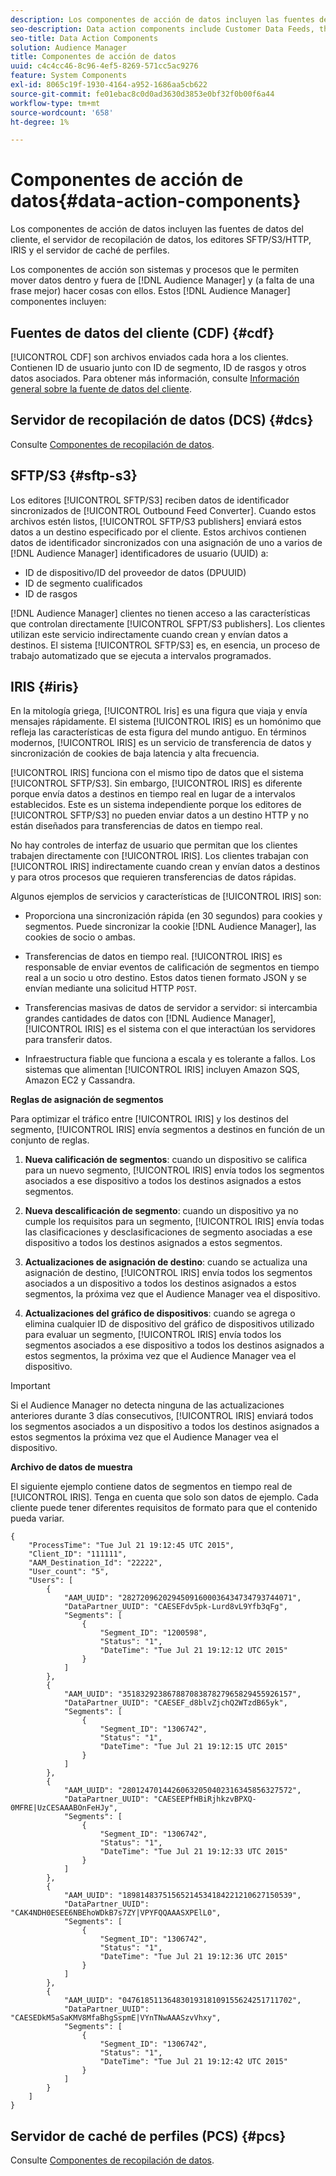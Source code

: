 ```yaml
---
description: Los componentes de acción de datos incluyen las fuentes de datos del cliente, el servidor de recopilación de datos, los editores SFTP/S3/HTTP, IRIS y el servidor de caché de perfiles.
seo-description: Data action components include Customer Data Feeds, the Data Collection Server, SFTP/S3/HTTP publishers, IRIS, and the Profile Cache Server.
seo-title: Data Action Components
solution: Audience Manager
title: Componentes de acción de datos
uuid: c4c4cc46-8c96-4ef5-8269-571cc5ac9276
feature: System Components
exl-id: 8065c19f-1930-4164-a952-1686aa5cb622
source-git-commit: fe01ebac8c0d0ad3630d3853e0bf32f0b00f6a44
workflow-type: tm+mt
source-wordcount: '658'
ht-degree: 1%

---
```


# Componentes de acción de datos{#data-action-components}

Los componentes de acción de datos incluyen las fuentes de datos del cliente, el servidor de recopilación de datos, los editores SFTP/S3/HTTP, IRIS y el servidor de caché de perfiles.

<!-- 

c_compact.xml

 -->

Los componentes de acción son sistemas y procesos que le permiten mover datos dentro y fuera de [!DNL Audience Manager] y (a falta de una frase mejor) hacer cosas con ellos. Estos [!DNL Audience Manager] componentes incluyen:

## Fuentes de datos del cliente (CDF) {#cdf}

[!UICONTROL CDF] son archivos enviados cada hora a los clientes. Contienen ID de usuario junto con ID de segmento, ID de rasgos y otros datos asociados. Para obtener más información, consulte [Información general sobre la fuente de datos del cliente](../../features/cdf-files.md).

## Servidor de recopilación de datos (DCS) {#dcs}

Consulte [Componentes de recopilación de datos](../../reference/system-components/components-data-collection.md).

## SFTP/S3 {#sftp-s3}

Los editores [!UICONTROL SFTP/S3] reciben datos de identificador sincronizados de [!UICONTROL Outbound Feed Converter]. Cuando estos archivos estén listos, [!UICONTROL SFTP/S3 publishers] enviará estos datos a un destino especificado por el cliente. Estos archivos contienen datos de identificador sincronizados con una asignación de uno a varios de [!DNL Audience Manager] identificadores de usuario (UUID) a:

* ID de dispositivo/ID del proveedor de datos (DPUUID)
* ID de segmento cualificados
* ID de rasgos

[!DNL Audience Manager] clientes no tienen acceso a las características que controlan directamente [!UICONTROL SFPT/S3 publishers]. Los clientes utilizan este servicio indirectamente cuando crean y envían datos a destinos. El sistema [!UICONTROL SFTP/S3] es, en esencia, un proceso de trabajo automatizado que se ejecuta a intervalos programados.

## IRIS {#iris}

En la mitología griega, [!UICONTROL Iris] es una figura que viaja y envía mensajes rápidamente. El sistema [!UICONTROL IRIS] es un homónimo que refleja las características de esta figura del mundo antiguo. En términos modernos, [!UICONTROL IRIS] es un servicio de transferencia de datos y sincronización de cookies de baja latencia y alta frecuencia.

[!UICONTROL IRIS] funciona con el mismo tipo de datos que el sistema [!UICONTROL SFTP/S3]. Sin embargo, [!UICONTROL IRIS] es diferente porque envía datos a destinos en tiempo real en lugar de a intervalos establecidos. Este es un sistema independiente porque los editores de [!UICONTROL SFTP/S3] no pueden enviar datos a un destino HTTP y no están diseñados para transferencias de datos en tiempo real.

No hay controles de interfaz de usuario que permitan que los clientes trabajen directamente con [!UICONTROL IRIS]. Los clientes trabajan con [!UICONTROL IRIS] indirectamente cuando crean y envían datos a destinos y para otros procesos que requieren transferencias de datos rápidas.

Algunos ejemplos de servicios y características de [!UICONTROL IRIS] son:

* Proporciona una sincronización rápida (en 30 segundos) para cookies y segmentos. Puede sincronizar la cookie [!DNL Audience Manager], las cookies de socio o ambas.
* Transferencias de datos en tiempo real. [!UICONTROL IRIS] es responsable de enviar eventos de calificación de segmentos en tiempo real a un socio u otro destino. Estos datos tienen formato JSON y se envían mediante una solicitud HTTP `POST`.

* Transferencias masivas de datos de servidor a servidor: si intercambia grandes cantidades de datos con [!DNL Audience Manager], [!UICONTROL IRIS] es el sistema con el que interactúan los servidores para transferir datos.

* Infraestructura fiable que funciona a escala y es tolerante a fallos. Los sistemas que alimentan [!UICONTROL IRIS] incluyen Amazon SQS, Amazon EC2 y Cassandra.

**Reglas de asignación de segmentos**

Para optimizar el tráfico entre [!UICONTROL IRIS] y los destinos del segmento, [!UICONTROL IRIS] envía segmentos a destinos en función de un conjunto de reglas.

1. **Nueva calificación de segmentos**: cuando un dispositivo se califica para un nuevo segmento, [!UICONTROL IRIS] envía todos los segmentos asociados a ese dispositivo a todos los destinos asignados a estos segmentos.

1. **Nueva descalificación de segmento**: cuando un dispositivo ya no cumple los requisitos para un segmento, [!UICONTROL IRIS] envía todas las clasificaciones y desclasificaciones de segmento asociadas a ese dispositivo a todos los destinos asignados a estos segmentos.

1. **Actualizaciones de asignación de destino**: cuando se actualiza una asignación de destino, [!UICONTROL IRIS] envía todos los segmentos asociados a un dispositivo a todos los destinos asignados a estos segmentos, la próxima vez que el Audience Manager vea el dispositivo.

1. **Actualizaciones del gráfico de dispositivos**: cuando se agrega o elimina cualquier ID de dispositivo del gráfico de dispositivos utilizado para evaluar un segmento, [!UICONTROL IRIS] envía todos los segmentos asociados a ese dispositivo a todos los destinos asignados a estos segmentos, la próxima vez que el Audience Manager vea el dispositivo.

>[!IMPORTANT]
>
>Si el Audience Manager no detecta ninguna de las actualizaciones anteriores durante 3 días consecutivos, [!UICONTROL IRIS] enviará todos los segmentos asociados a un dispositivo a todos los destinos asignados a estos segmentos la próxima vez que el Audience Manager vea el dispositivo.

**Archivo de datos de muestra**

El siguiente ejemplo contiene datos de segmentos en tiempo real de [!UICONTROL IRIS]. Tenga en cuenta que solo son datos de ejemplo. Cada cliente puede tener diferentes requisitos de formato para que el contenido pueda variar.

```
{
    "ProcessTime": "Tue Jul 21 19:12:45 UTC 2015",
    "Client_ID": "111111",
    "AAM_Destination_Id": "22222",
    "User_count": "5",
    "Users": [
        {
            "AAM_UUID": "28272096202945091600036434734793744071",
            "DataPartner_UUID": "CAESEFdv5pk-Lurd8vL9Yfb3qFg",
            "Segments": [
                {
                    "Segment_ID": "1200598",
                    "Status": "1",
                    "DateTime": "Tue Jul 21 19:12:12 UTC 2015"
                }
            ]
        },
        {
            "AAM_UUID": "35183292386788708387827965829455926157",
            "DataPartner_UUID": "CAESEF_d8blvZjchQ2WTzdB65yk",
            "Segments": [
                {
                    "Segment_ID": "1306742",
                    "Status": "1",
                    "DateTime": "Tue Jul 21 19:12:15 UTC 2015"
                }
            ]
        },
        {
            "AAM_UUID": "28012470144260632050402316345856327572",
            "DataPartner_UUID": "CAESEEPfHBiRjhkzvBPXQ-0MFRE|UzCESAAABOnFeHJy",
            "Segments": [
                {
                    "Segment_ID": "1306742",
                    "Status": "1",
                    "DateTime": "Tue Jul 21 19:12:33 UTC 2015"
                }
            ]
        },
        {
            "AAM_UUID": "18981483751565214534184221210627150539",
            "DataPartner_UUID": "CAK4NDH0ESEE6NBEhoWDkB7s7ZY|VPYFQQAAASXPElL0",
            "Segments": [
                {
                    "Segment_ID": "1306742",
                    "Status": "1",
                    "DateTime": "Tue Jul 21 19:12:36 UTC 2015"
                }
            ]
        },
        {
            "AAM_UUID": "04761851136483019318109155624251711702",
            "DataPartner_UUID": "CAESEDkM5aSaKMV8MfaBhgSspmE|VYnTNwAAASzvVhxy",
            "Segments": [
                {
                    "Segment_ID": "1306742",
                    "Status": "1",
                    "DateTime": "Tue Jul 21 19:12:42 UTC 2015"
                }
            ]
        }
    ]
}
```

## Servidor de caché de perfiles (PCS) {#pcs}

Consulte [Componentes de recopilación de datos](../../reference/system-components/components-data-collection.md).
